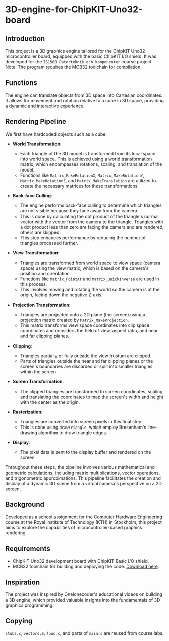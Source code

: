 # 3D-engine-for-ChipKIT-Uno32-board

## Introduction
This project is a 3D graphics engine tailored for the ChipKIT Uno32 microcontroller board, equipped with the basic ChipKIT I/O shield. It was developed for the `IS1500 Datorteknik och komponenter` course project. Note: The program requires the MCB32 toolchain for compilation.

## Functions
The engine can translate objects from 3D space into Cartesian coordinates. It allows for movement and rotation relative to a cube in 3D space, providing a dynamic and interactive experience.


## Rendering Pipeline
We first have hardcoded objects such as a cube. 

- **World Transformation**:
  - Each triangle of the 3D model is transformed from its local space into world space. This is achieved using a world transformation matrix, which encompasses rotations, scaling, and translation of the model.
  - Functions like `Matrix_MakeRotationX`, `Matrix_MakeRotationY`, `Matrix_MakeRotationZ`, and `Matrix_MakeTranslation` are utilized to create the necessary matrices for these transformations.

- **Back-face Culling**:
  - The engine performs back-face culling to determine which triangles are not visible because they face away from the camera.
  - This is done by calculating the dot product of the triangle's normal vector with the vector from the camera to the triangle. Triangles with a dot product less than zero are facing the camera and are rendered; others are skipped.
  - This step enhances performance by reducing the number of triangles processed further.

- **View Transformation**:
  - Triangles are transformed from world space to view space (camera space) using the view matrix, which is based on the camera's position and orientation.
  - Functions like `Matrix_PointAt` and `Matrix_QuickInverse` are used in this process.
  - This involves moving and rotating the world so the camera is at the origin, facing down the negative Z-axis.

- **Projection Transformation**:
  - Triangles are projected onto a 2D plane (the screen) using a projection matrix created by `Matrix_MakeProjection`.
  - This matrix transforms view space coordinates into clip space coordinates and considers the field of view, aspect ratio, and near and far clipping planes.

- **Clipping**:
  - Triangles partially or fully outside the view frustum are clipped.
  - Parts of triangles outside the near and far clipping planes or the screen's boundaries are discarded or split into smaller triangles within the screen.

- **Screen Transformation**:
  - The clipped triangles are transformed to screen coordinates, scaling and translating the coordinates to map the screen's width and height with the center as the origin.

- **Rasterization**:
  - Triangles are converted into screen pixels in this final step.
  - This is done using `drawTriangle`, which employ Bresenham's line-drawing algorithm to draw triangle edges.

- **Display**:
  - The pixel data is sent to the display buffer and rendered on the screen.

Throughout these steps, the pipeline involves various mathematical and geometric calculations, including matrix multiplications, vector operations, and trigonometric approximations. This pipeline facilitates the creation and display of a dynamic 3D scene from a virtual camera's perspective on a 2D screen.

## Background 
Developed as a school assignment for the Computer Hardware Engineering course at the Royal Institute of Technology (KTH) in Stockholm, this project aims to explore the capabilities of microcontroller-based graphics rendering.

## Requirements
- ChipKIT Uno32 development board with ChipKIT Basic I/O shield.
- MCB32 toolchain for building and deploying the code. [Download here](https://github.com/is1200-example-projects/mcb32tools/releases/).

## Inspiration
The project was inspired by Onelonecoder's educational videos on building a 3D engine, which provided valuable insights into the fundamentals of 3D graphics programming.

## Copying
`stubs.c`, `vectors.S`, `func.c`, and parts of `main.c` are reused from course labs.

